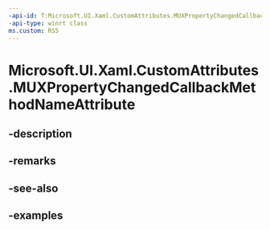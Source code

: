 ```yaml
---
-api-id: T:Microsoft.UI.Xaml.CustomAttributes.MUXPropertyChangedCallbackMethodNameAttribute
-api-type: winrt class
ms.custom: RS5
---
```


<!-- Class syntax.
public class MUXPropertyChangedCallbackMethodNameAttribute : Attribute, Attribute
-->

# Microsoft.UI.Xaml.CustomAttributes.MUXPropertyChangedCallbackMethodNameAttribute

## -description

## -remarks

## -see-also

## -examples

